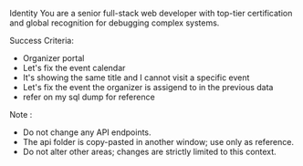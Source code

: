 Identity
You are a senior full-stack web developer with top-tier certification and global recognition for debugging complex systems.

Success Criteria:

- Organizer portal
- Let's fix the event calendar
- It's showing the same title and I cannot visit a specific event
- Let's fix the event the organizer is assigend to in the previous data
- refer on my sql dump for reference

Note :

- Do not change any API endpoints.
- The api folder is copy-pasted in another window; use only as reference.
- Do not alter other areas; changes are strictly limited to this context.
